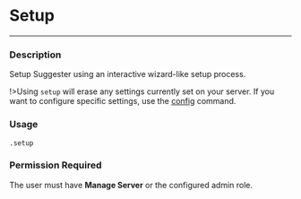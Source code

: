 # Setup
---
### Description
Setup Suggester using an interactive wizard-like setup process.

!>Using `setup` will erase any settings currently set on your server. If you want to configure specific settings, use the [config](/admin/config.md) command.

### Usage
```
.setup
```
### Permission Required
The user must have **Manage Server** or the configured admin role.
